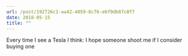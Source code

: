 ```yaml
---
url: /post/192726c2-aa42-4059-8c76-e6f9db87c0f7
date: 2018-05-15
title: ""
---
```


Every time I see a Tesla I think: I hope someone shoot me if I consider buying one
